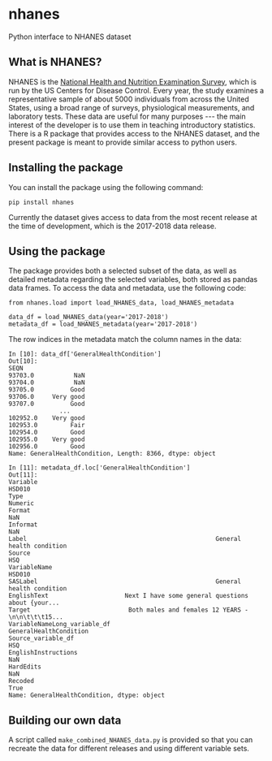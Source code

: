 # nhanes
Python interface to NHANES dataset

## What is NHANES?

NHANES is the [National Health and Nutrition Examination Survey](https://www.cdc.gov/nchs/nhanes/index.htm), which is run by the US Centers for Disease Control. Every year, the study examines a representative sample of about 5000 individuals from across the United States, using a broad range of surveys, physiological measurements, and laboratory tests.  These data are useful for many purposes --- the main interest of the developer is to use them in teaching introductory statistics.  There is a R package that provides access to the NHANES dataset, and the present package is meant to provide similar access to python users.

## Installing the package

You can install the package using the following command:

```pip install nhanes```

Currently the dataset gives access to data from the most recent release at the time of development, which is the 2017-2018 data release.  

## Using the package

The package provides both a selected subset of the data, as well as detailed metadata regarding the selected variables, both stored as pandas data frames.  To access the data and metadata, use the following code:

```
from nhanes.load import load_NHANES_data, load_NHANES_metadata

data_df = load_NHANES_data(year='2017-2018')
metadata_df = load_NHANES_metadata(year='2017-2018')
```

The row indices in the metadata match the column names in the data:

```
In [10]: data_df['GeneralHealthCondition']
Out[10]:
SEQN
93703.0           NaN
93704.0           NaN
93705.0          Good
93706.0     Very good
93707.0          Good
              ...
102952.0    Very good
102953.0         Fair
102954.0         Good
102955.0    Very good
102956.0         Good
Name: GeneralHealthCondition, Length: 8366, dtype: object

In [11]: metadata_df.loc['GeneralHealthCondition']
Out[11]:
Variable                                                                   HSD010
Type                                                                      Numeric
Format                                                                        NaN
Informat                                                                      NaN
Label                                                    General health condition
Source                                                                        HSQ
VariableName                                                               HSD010
SASLabel                                                 General health condition
EnglishText                     Next I have some general questions about {your...
Target                           Both males and females 12 YEARS -\n\n\t\t\t15...
VariableNameLong_variable_df                               GeneralHealthCondition
Source_variable_df                                                            HSQ
EnglishInstructions                                                           NaN
HardEdits                                                                     NaN
Recoded                                                                      True
Name: GeneralHealthCondition, dtype: object

```


## Building our own data

A script called ``make_combined_NHANES_data.py`` is provided so that you can recreate the data for different releases and using different variable sets.